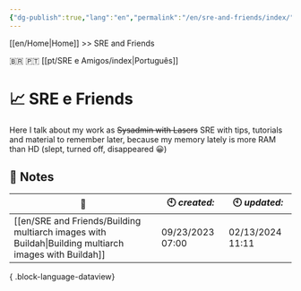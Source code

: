 ```yaml
---
{"dg-publish":true,"lang":"en","permalink":"/en/sre-and-friends/index/","dgPassFrontmatter":true}
---
```


[[en/Home\|Home]] >> SRE and Friends

🇧🇷 🇵🇹 [[pt/SRE e Amigos/index\|Português]]
# 📈 SRE e Friends

Here I talk about my work as ~~Sysadmin with Lasers~~ SRE with tips, tutorials and material to remember later, because my memory lately is more RAM than HD (slept, turned off, disappeared 😀)

## 📒 Notes

| 🔗                                                                                                       | 🕙 *created:*    | 🕙 *updated:*    |
| -------------------------------------------------------------------------------------------------------- | ---------------- | ---------------- |
| [[en/SRE and Friends/Building multiarch images with Buildah\|Building multiarch images with Buildah]] | 09/23/2023 07:00 | 02/13/2024 11:11 |

{ .block-language-dataview}